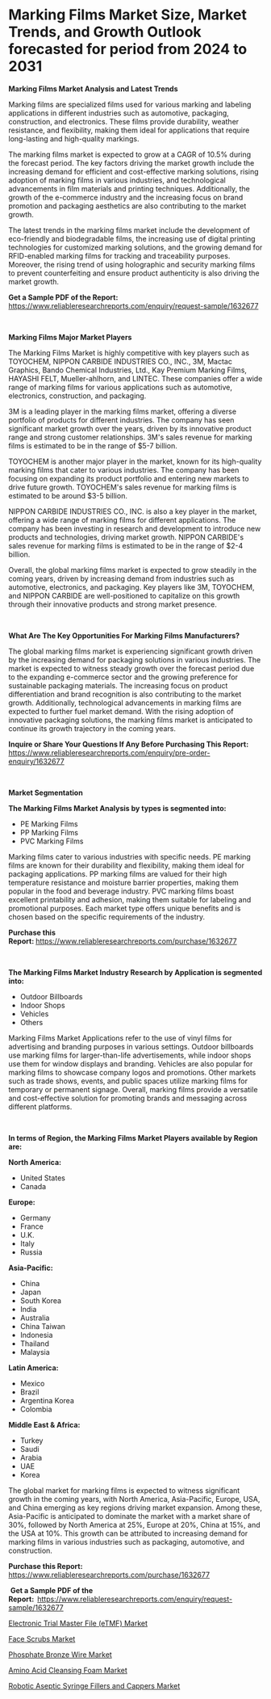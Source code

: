 <p><h1>Marking Films Market Size, Market Trends, and Growth Outlook forecasted for period from 2024 to 2031</h1></p><p><strong>Marking Films Market Analysis and Latest Trends</strong></p>
<p><p>Marking films are specialized films used for various marking and labeling applications in different industries such as automotive, packaging, construction, and electronics. These films provide durability, weather resistance, and flexibility, making them ideal for applications that require long-lasting and high-quality markings.</p><p>The marking films market is expected to grow at a CAGR of 10.5% during the forecast period. The key factors driving the market growth include the increasing demand for efficient and cost-effective marking solutions, rising adoption of marking films in various industries, and technological advancements in film materials and printing techniques. Additionally, the growth of the e-commerce industry and the increasing focus on brand promotion and packaging aesthetics are also contributing to the market growth.</p><p>The latest trends in the marking films market include the development of eco-friendly and biodegradable films, the increasing use of digital printing technologies for customized marking solutions, and the growing demand for RFID-enabled marking films for tracking and traceability purposes. Moreover, the rising trend of using holographic and security marking films to prevent counterfeiting and ensure product authenticity is also driving the market growth.</p></p>
<p><strong>Get a Sample PDF of the Report:&nbsp;</strong> <a href="https://www.reliableresearchreports.com/enquiry/request-sample/1632677">https://www.reliableresearchreports.com/enquiry/request-sample/1632677</a></p>
<p>&nbsp;</p>
<p><strong>Marking Films Major Market Players</strong></p>
<p><p>The Marking Films Market is highly competitive with key players such as TOYOCHEM, NIPPON CARBIDE INDUSTRIES CO., INC., 3M, Mactac Graphics, Bando Chemical Industries, Ltd., Kay Premium Marking Films, HAYASHI FELT, Mueller-ahlhorn, and LINTEC. These companies offer a wide range of marking films for various applications such as automotive, electronics, construction, and packaging.</p><p>3M is a leading player in the marking films market, offering a diverse portfolio of products for different industries. The company has seen significant market growth over the years, driven by its innovative product range and strong customer relationships. 3M's sales revenue for marking films is estimated to be in the range of $5-7 billion.</p><p>TOYOCHEM is another major player in the market, known for its high-quality marking films that cater to various industries. The company has been focusing on expanding its product portfolio and entering new markets to drive future growth. TOYOCHEM's sales revenue for marking films is estimated to be around $3-5 billion.</p><p>NIPPON CARBIDE INDUSTRIES CO., INC. is also a key player in the market, offering a wide range of marking films for different applications. The company has been investing in research and development to introduce new products and technologies, driving market growth. NIPPON CARBIDE's sales revenue for marking films is estimated to be in the range of $2-4 billion.</p><p>Overall, the global marking films market is expected to grow steadily in the coming years, driven by increasing demand from industries such as automotive, electronics, and packaging. Key players like 3M, TOYOCHEM, and NIPPON CARBIDE are well-positioned to capitalize on this growth through their innovative products and strong market presence.</p></p>
<p>&nbsp;</p>
<p><strong>What Are The Key Opportunities For Marking Films Manufacturers?</strong></p>
<p><p>The global marking films market is experiencing significant growth driven by the increasing demand for packaging solutions in various industries. The market is expected to witness steady growth over the forecast period due to the expanding e-commerce sector and the growing preference for sustainable packaging materials. The increasing focus on product differentiation and brand recognition is also contributing to the market growth. Additionally, technological advancements in marking films are expected to further fuel market demand. With the rising adoption of innovative packaging solutions, the marking films market is anticipated to continue its growth trajectory in the coming years.</p></p>
<p><strong>Inquire or Share Your Questions If Any Before Purchasing This Report:</strong> <a href="https://www.reliableresearchreports.com/enquiry/pre-order-enquiry/1632677">https://www.reliableresearchreports.com/enquiry/pre-order-enquiry/1632677</a></p>
<p>&nbsp;</p>
<p><strong>Market Segmentation</strong></p>
<p><strong>The Marking Films Market Analysis by types is segmented into:</strong></p>
<p><ul><li>PE Marking Films</li><li>PP Marking Films</li><li>PVC Marking Films</li></ul></p>
<p><p>Marking films cater to various industries with specific needs. PE marking films are known for their durability and flexibility, making them ideal for packaging applications. PP marking films are valued for their high temperature resistance and moisture barrier properties, making them popular in the food and beverage industry. PVC marking films boast excellent printability and adhesion, making them suitable for labeling and promotional purposes. Each market type offers unique benefits and is chosen based on the specific requirements of the industry.</p></p>
<p><strong>Purchase this Report:&nbsp;</strong><a href="https://www.reliableresearchreports.com/purchase/1632677">https://www.reliableresearchreports.com/purchase/1632677</a></p>
<p>&nbsp;</p>
<p><strong>The Marking Films Market Industry Research by Application is segmented into:</strong></p>
<p><ul><li>Outdoor Billboards</li><li>Indoor Shops</li><li>Vehicles</li><li>Others</li></ul></p>
<p><p>Marking Films Market Applications refer to the use of vinyl films for advertising and branding purposes in various settings. Outdoor billboards use marking films for larger-than-life advertisements, while indoor shops use them for window displays and branding. Vehicles are also popular for marking films to showcase company logos and promotions. Other markets such as trade shows, events, and public spaces utilize marking films for temporary or permanent signage. Overall, marking films provide a versatile and cost-effective solution for promoting brands and messaging across different platforms.</p></p>
<p>&nbsp;</p>
<p><strong>In terms of Region, the Marking Films Market Players available by Region are:</strong></p>
<p>
    <p> <strong> North America: </strong>
        <ul>
            <li>United States</li>
            <li>Canada</li>
        </ul>
        </p> 
    <p> <strong> Europe: </strong>
        <ul>
            <li>Germany</li>
            <li>France</li>
            <li>U.K.</li>
            <li>Italy</li>
            <li>Russia</li>
        </ul>
        </p> 
    <p> <strong> Asia-Pacific: </strong>
        <ul>
            <li>China</li>
            <li>Japan</li>
            <li>South Korea</li>
            <li>India</li>
            <li>Australia</li>
            <li>China Taiwan</li>
            <li>Indonesia</li>
            <li>Thailand</li>
            <li>Malaysia</li>
        </ul>
        </p> 
    <p> <strong> Latin America: </strong>
        <ul>
            <li>Mexico</li>
            <li>Brazil</li>
            <li>Argentina Korea</li>
            <li>Colombia</li>
        </ul>
        </p> 
    <p> <strong> Middle East & Africa: </strong>
        <ul>
            <li>Turkey</li>
            <li>Saudi</li>
            <li>Arabia</li>
            <li>UAE</li>
            <li>Korea</li>
        </ul>
    </p>
    </p>
<p><p>The global market for marking films is expected to witness significant growth in the coming years, with North America, Asia-Pacific, Europe, USA, and China emerging as key regions driving market expansion. Among these, Asia-Pacific is anticipated to dominate the market with a market share of 30%, followed by North America at 25%, Europe at 20%, China at 15%, and the USA at 10%. This growth can be attributed to increasing demand for marking films in various industries such as packaging, automotive, and construction.</p></p>
<p><strong>Purchase this Report: </strong><a href="https://www.reliableresearchreports.com/purchase/1632677">https://www.reliableresearchreports.com/purchase/1632677</a></p>
<p>&nbsp;<strong>Get a Sample PDF of the Report:&nbsp;&nbsp;</strong><a href="https://www.reliableresearchreports.com/enquiry/request-sample/1632677">https://www.reliableresearchreports.com/enquiry/request-sample/1632677</a></p>
<p><strong></strong></p>
<p><p><a href="https://cedar-agate-3da.notion.site/Electronic-Trial-Master-File-eTMF-Market-Growth-Market-Trends-COVID-19-Impact-and-Forecasts-for-56f3a340c0484e2f8e749193ff1ee01d">Electronic Trial Master File (eTMF) Market</a></p><p><a href="https://view.publitas.com/reportprime-1/face-scrubs-market-research-report-unlocks-analysis-on-the-market-financial-status-market-size-and-market-revenue-upto-2031/">Face Scrubs Market</a></p><p><a href="https://copper-carbon-84f.notion.site/Phosphate-Bronze-Wire-Market-Research-Report-Unlocks-Analysis-on-the-Market-Financial-Status-Market-57db4d1338df4fec97e428d05eaa46ab">Phosphate Bronze Wire Market</a></p><p><a href="https://view.publitas.com/reportprime-1/amino-acid-cleansing-foam-market-a-comprehensive-report-of-its-market-share-growth-trends-2024-2031/">Amino Acid Cleansing Foam Market</a></p><p><a href="https://circular-yam-9b9.notion.site/Robotic-Aseptic-Syringe-Fillers-and-Cappers-Market-Size-Focuses-on-Market-Dynamics-In-Depth-Analysi-65a95e08bed448c7a262cbed8d263c94">Robotic Aseptic Syringe Fillers and Cappers Market</a></p></p>